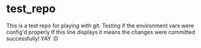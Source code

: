 test_repo
=========

This is a test repo for playing with git.
Testing if the environment vars were config'd properly
If this line displays it means the changes were committed successfully! YAY :D
